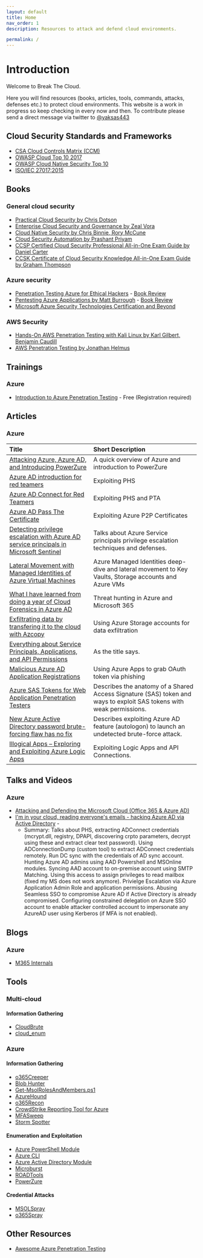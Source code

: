 ```yaml
---
layout: default
title: Home
nav_order: 1
description: Resources to attack and defend cloud environments. 

permalink: /
---
```

# Introduction

Welcome to Break The Cloud.

Here you will find resources (books, articles, tools, commands, attacks, defenses etc.) to protect cloud environments. This website is a work in progress so keep checking in every now and then. To contribute please send a direct message via twitter to [@yaksas443](https://twitter.com/yaksas443) 

## Cloud Security Standards and Frameworks
- [CSA Cloud Controls Matrix (CCM)](https://cloudsecurityalliance.org/research/cloud-controls-matrix/)
- [OWASP Cloud Top 10 2017](https://web.archive.org/web/20170903023808/https://www.owasp.org/index.php/Category:OWASP_Cloud_%E2%80%90_10_Project)
- [OWASP Cloud Native Security Top 10](https://owasp.org/www-project-cloud-native-application-security-top-10/)
- [ISO/IEC 27017:2015](https://infostore.saiglobal.com/en-au/Standards/ISO-IEC-27017-2015-605835_SAIG_ISO_ISO_1388396/)

## Books

### General cloud security

- [Practical Cloud Security by Chris Dotson](https://www.oreilly.com/library/view/practical-cloud-security/9781492037507/)
- [Enterprise Cloud Security and Governance by Zeal Vora](https://www.packtpub.com/product/enterprise-cloud-security-and-governance/9781788299558)
- [Cloud Native Security by Chris Binnie, Rory McCune](https://www.oreilly.com/library/view/cloud-native-security/9781119782230/)
- [Cloud Security Automation by Prashant Priyam](https://www.packtpub.com/product/cloud-security-automation/9781788627863)
- [CCSP Certified Cloud Security Professional All-in-One Exam Guide by Daniel Carter](https://www.oreilly.com/library/view/ccsp-certified-cloud/9781260456936/)
- [CCSK Certificate of Cloud Security Knowledge All-in-One Exam Guide by Graham Thompson ](https://www.oreilly.com/library/view/ccsk-certificate-of/9781260460094/)

### Azure security

- [Penetration Testing Azure for Ethical Hackers](https://www.packtpub.com/product/penetration-testing-azure-for-ethical-hackers/9781839212932) - [Book Review](https://yaksas.in/ycscblog/book-review-penetration-testing-azure-for-ethical-hackers/)
- [Pentesting Azure Applications by Matt Burrough](https://nostarch.com/azure) - [Book Review](https://yaksas.in/ycscblog/book-review-pentesting-azure-applications/)
- [Microsoft Azure Security Technologies Certification and Beyond](https://www.packtpub.com/product/microsoft-azure-security-technologies-certification-and-beyond/9781800562653)

### AWS Security

- [Hands-On AWS Penetration Testing with Kali Linux by Karl Gilbert, Benjamin Caudill](https://www.oreilly.com/library/view/hands-on-aws-penetration/9781789136722/)
- [AWS Penetration Testing by Jonathan Helmus](https://www.packtpub.com/product/aws-penetration-testing/9781839216923)

## Trainings

### Azure
- [Introduction to Azure Penetration Testing](https://azure.enterprisesecurity.io/) - Free (Registration required)

## Articles

### Azure

| Title         | Short Description |
| :------------ | :------ |
| [Attacking Azure, Azure AD, and Introducing PowerZure](https://posts.specterops.io/attacking-azure-azure-ad-and-introducing-powerzure-ca70b330511a)     | A quick overview of Azure and introduction to PowerZure  |
| [Azure AD introduction for red teamers](https://www.synacktiv.com/en/publications/azure-ad-introduction-for-red-teamers.html)     | Exploiting PHS  |
| [Azure AD Connect for Red Teamers](https://blog.xpnsec.com/azuread-connect-for-redteam/)     | Exploiting PHS and PTA  |
| [Azure AD Pass The Certificate](https://medium.com/@mor2464/azure-ad-pass-the-certificate-d0c5de624597)     | Exploiting Azure P2P Certificates  |
| [Detecting privilege escalation with Azure AD service principals in Microsoft Sentinel](https://learnsentinel.blog/2022/01/04/azuread-privesc-sentinel/)     | Talks about Azure Service principals privilege escalation techniques and defenses.  |
| [Lateral Movement with Managed Identities of Azure Virtual Machines](https://m365internals.com/2021/11/30/lateral-movement-with-managed-identities-of-azure-virtual-machines/)     | Azure Managed Identities deep-dive and lateral movement to Key Vaults, Storage accounts and Azure VMs  |
| [What I have learned from doing a year of Cloud Forensics in Azure AD](https://m365internals.com/2021/07/13/what-ive-learned-from-doing-a-year-of-cloud-forensics-in-azure-ad/)     | Threat hunting in Azure and Microsoft 365  |
| [Exfiltrating data by transfering it to the cloud with Azcopy](https://m365internals.com/2021/06/11/exfiltrating-data-by-transfering-it-to-the-cloud-with-azcopy/)     | Using Azure Storage accounts for data exfiltration  |
| [Everything about Service Principals, Applications, and API Permissions](https://m365internals.com/2021/07/24/everything-about-service-principals-applications-and-api-permissions/)     | As the title says.  |
| [Malicious Azure AD Application Registrations](https://www.lares.com/blog/malicious-azure-ad-application-registrations/)     | Using Azure Apps to grab OAuth token via phishing  |
| [Azure SAS Tokens for Web Application Penetration Testers](https://www.netspi.com/blog/technical/web-application-penetration-testing/azure-sas-tokens/)     | Describes the anatomy of a Shared Access Signature (SAS) token and ways to exploit SAS tokens with weak permissions.  |
| [New Azure Active Directory password brute-forcing flaw has no fix](https://arstechnica.com/information-technology/2021/09/new-azure-active-directory-password-brute-forcing-flaw-has-no-fix/)     | Describes exploiting Azure AD feature (autologon) to launch an undetected brute-force attack.  |
| [Illogical Apps – Exploring and Exploiting Azure Logic Apps](https://www.netspi.com/blog/technical/cloud-penetration-testing/illogical-apps-exploring-exploiting-azure-logic-apps/)     | Exploiting Logic Apps and API Connections.  |


## Talks and Videos

### Azure

- [Attacking and Defending the Microsoft Cloud (Office 365 & Azure AD)](https://www.youtube.com/watch?v=SG2ibjuzRJM)
- [ I'm in your cloud, reading everyone's emails - hacking Azure AD via Active Directory](https://www.youtube.com/watch?v=JEIR5oGCwdg) - 
  - Summary: Talks about PHS, extracting ADConnect credentials (mcrypt.dll, registry, DPAPI, discovering crpto parameters, decrypt using these and extract clear text password). Using ADConnectionDump (custom tool) to extract ADConnect credentials remotely. Run DC sync with the credentials of AD sync account. Hunting Azure AD admins using AAD Powershell and MSOnline modules. Syncing AAD account to on-premise account using SMTP Matching. Using this access to assign privileges to read mailbox (fixed my MS does not work anymore). Privielge Escalation via Azure Application Admin Role and application permissions. Abusing Seamless SSO to compromise Azure AD if Active Directory is already compromised. Configuring constrained delegation on Azure SSO account to enable attacker controlled account to impersonate any AzureAD user using Kerberos (if MFA is not enabled).

## Blogs

### Azure
- [M365 Internals](https://m365internals.com/)

## Tools

### Multi-cloud

#### Information Gathering
- [CloudBrute](https://github.com/0xsha/CloudBrute)
- [cloud_enum](https://github.com/initstring/cloud_enum)

### Azure

#### Information Gathering
- [o365Creeper](https://github.com/LMGsec/o365creeper)
- [Blob Hunter](https://github.com/cyberark/blobhunter)
- [Get-MsolRolesAndMembers.ps1](https://gist.github.com/ciphertxt/2036e614edf4bf920796059017fbbc3d)
- [AzureHound](https://bloodhound.readthedocs.io/en/latest/data-collection/azurehound.html)
- [o365Recon](https://github.com/nyxgeek/o365recon)
- [CrowdStrike Reporting Tool for Azure](https://github.com/CrowdStrike/CRT)
- [MFASweep](https://github.com/dafthack/MFASweep)
- [Storm Spotter](https://github.com/Azure/Stormspotter)

#### Enumeration and Exploitation
- [Azure PowerShell Module](https://docs.microsoft.com/en-us/powershell/azure/install-az-ps?view=azps-7.0.0)
- [Azure CLI](https://docs.microsoft.com/en-us/cli/azure/install-azure-cli)
- [Azure Active Directory Module](https://www.powershellgallery.com/packages/AzureAD/2.0.2.140)
- [Microburst](https://github.com/NetSPI/MicroBurst)
- [ROADTools](https://github.com/dirkjanm/ROADtools)
- [PowerZure](https://github.com/hausec/PowerZure)

#### Credential Attacks
- [MSOLSpray](https://github.com/dafthack/MSOLSpray)
- [o365Spray](https://github.com/0xZDH/o365spray)

## Other Resources
- [Awesome Azure Penetration Testing](https://github.com/Kyuu-Ji/Awesome-Azure-Pentest#lists-and-cheat-sheets)
